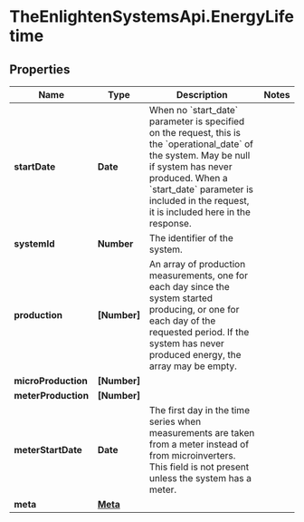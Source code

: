 # TheEnlightenSystemsApi.EnergyLifetime

## Properties

Name | Type | Description | Notes
------------ | ------------- | ------------- | -------------
**startDate** | **Date** | When no &#x60;start_date&#x60; parameter is specified on the request, this is the &#x60;operational_date&#x60; of the system. May be null if system has never produced. When a &#x60;start_date&#x60; parameter is included in the request, it is included here in the response. | 
**systemId** | **Number** | The identifier of the system. | 
**production** | **[Number]** | An array of production measurements, one for each day since the system started producing, or one for each day of the requested period. If the system has never produced energy, the array may be empty. | 
**microProduction** | **[Number]** |  | 
**meterProduction** | **[Number]** |  | 
**meterStartDate** | **Date** | The first day in the time series when measurements are taken from a meter instead of from microinverters. This field is not present unless the system has a meter. | 
**meta** | [**Meta**](Meta.md) |  | 


